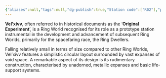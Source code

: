 ```yaml
---
{"aliases":null,"tags":null,"dg-publish":true,"Station code":["R02"],"permalink":"/narrative/locations/worlds/vel-xivv/","dgPassFrontmatter":true}
---
```


**Vel’xivv**, often referred to in historical documents as the ‘**Original Experiment**’, is a Ring World recognised for its role as a prototype station instrumental in the development and advancement of subsequent Ring Worlds, primarily for the spacefaring race, the Ring Dwellers.

Falling relatively small in terms of size compared to other Ring Worlds, Vel’xivv features a simplistic circular layout surrounded by vast expanses of void space. A remarkable aspect of its design is its rudimentary construction, characterised by unadorned, metallic expanses and basic life-support systems.